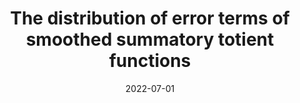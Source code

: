 ---
topic: Number theory
title: The distribution of error terms of smoothed summatory totient functions
date: 2022-07-01
pub: Proceedings of the American Mathematical Society, to appear
coauthors: Hannah Lang, Hamilton Wan, and Nancy Xu
arxiv: 2207.07722
slides:
poster:
blog:
video:
series: research
pdf:
notes:
---